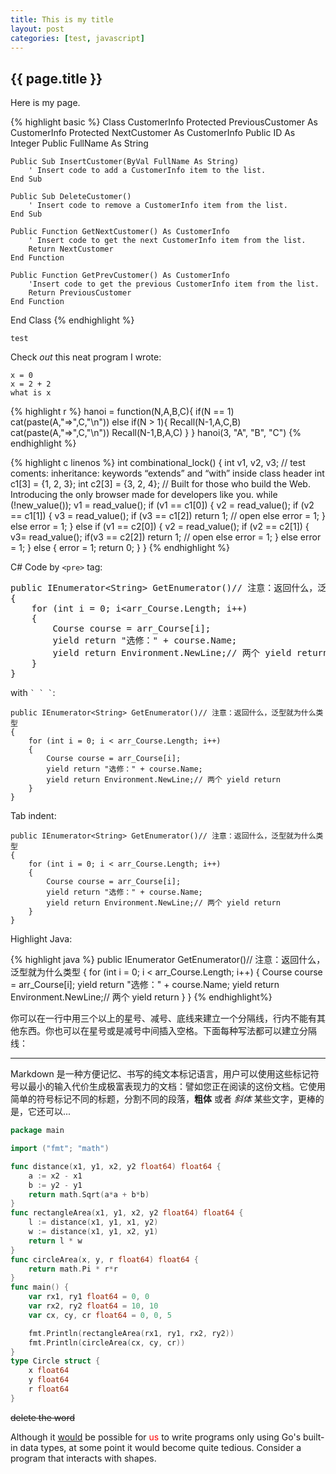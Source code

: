 ```yaml
---
title: This is my title
layout: post
categories: [test, javascript]
---
```


## {{ page.title }}

Here is my page.

<!--?prettify lang=basic linenums=true?-->

{% highlight basic %}
Class CustomerInfo
    Protected PreviousCustomer As CustomerInfo
    Protected NextCustomer As CustomerInfo
    Public ID As Integer
    Public FullName As String

    Public Sub InsertCustomer(ByVal FullName As String)
        ' Insert code to add a CustomerInfo item to the list.
    End Sub

    Public Sub DeleteCustomer()
        ' Insert code to remove a CustomerInfo item from the list.
    End Sub

    Public Function GetNextCustomer() As CustomerInfo
        ' Insert code to get the next CustomerInfo item from the list.
        Return NextCustomer
    End Function

    Public Function GetPrevCustomer() As CustomerInfo
        'Insert code to get the previous CustomerInfo item from the list.
        Return PreviousCustomer
    End Function
End Class
{% endhighlight %}

`test`

Check *out* this neat program I wrote:

```
x = 0
x = 2 + 2
what is x
```

{% highlight r %}
hanoi = function(N,A,B,C){
  if(N == 1)
    cat(paste(A,"=>",C,"\n")) else
      if(N > 1){
        Recall(N-1,A,C,B)
        cat(paste(A,"=>",C,"\n"))
        Recall(N-1,B,A,C)
      }
}
hanoi(3, "A", "B", "C")
{% endhighlight %}

{% highlight c linenos %}
int combinational_lock() {
		int v1, v2, v3;
		// test coments: inheritance: keywords “extends” and “with” inside class header
		int c1[3] = {1, 2, 3};
		int c2[3] = {3, 2, 4};
		// Built for those who build the Web. Introducing the only browser made for developers like you.
		while (!new_value());
		v1 = read_value();
		if (v1 == c1[0]) {
			v2 = read_value();
			if (v2 == c1[1]) {
				v3 = read_value();
				if (v3 == c1[2]) return 1; // open
				else error = 1;
			} else error = 1;
		} else if (v1 == c2[0]) {
			v2 = read_value();
			if (v2 == c2[1]) {
				v3= read_value();
				if(v3 == c2[2]) return 1; // open
				else error = 1;
			} else error = 1;
		} else {
			error = 1;
			return 0;
		}
}
{% endhighlight %}

C# Code by `<pre>` tag:

<pre class="brush: csharp; highlight: [2,4]">
public IEnumerator&lt;String> GetEnumerator()// 注意：返回什么，泛型就为什么类型
{
    for (int i = 0; i&lt;arr_Course.Length; i++)
    {
        Course course = arr_Course[i];
        yield return "选修：" + course.Name;
        yield return Environment.NewLine;// 两个 yield return
    }
}
</pre>

with `` ` ` ` ``:

```
public IEnumerator<String> GetEnumerator()// 注意：返回什么，泛型就为什么类型
{
    for (int i = 0; i < arr_Course.Length; i++)
    {
        Course course = arr_Course[i];
        yield return "选修：" + course.Name;
        yield return Environment.NewLine;// 两个 yield return
    }
}
```

Tab indent:

	public IEnumerator<String> GetEnumerator()// 注意：返回什么，泛型就为什么类型
	{
		for (int i = 0; i < arr_Course.Length; i++)
		{
			Course course = arr_Course[i];
			yield return "选修：" + course.Name;
			yield return Environment.NewLine;// 两个 yield return
		}
	}

Highlight Java:

{% highlight java %}
public IEnumerator<String> GetEnumerator()// 注意：返回什么，泛型就为什么类型
{
    for (int i = 0; i < arr_Course.Length; i++)
    {
        Course course = arr_Course[i];
        yield return "选修：" + course.Name;
        yield return Environment.NewLine;// 两个 yield return
    }
}
{% endhighlight%}

你可以在一行中用三个以上的星号、减号、底线来建立一个分隔线，行内不能有其他东西。你也可以在星号或是减号中间插入空格。下面每种写法都可以建立分隔线：

- - -

Markdown 是一种方便记忆、书写的纯文本标记语言，用户可以使用这些标记符号以最小的输入代价生成极富表现力的文档：譬如您正在阅读的这份文档。它使用简单的符号标记不同的标题，分割不同的段落，**粗体** 或者 *斜体* 某些文字，更棒的是，它还可以...

<!--?prettify lang=go linenums=true?-->
```go
package main

import ("fmt"; "math")

func distance(x1, y1, x2, y2 float64) float64 {
	a := x2 - x1
	b := y2 - y1
	return math.Sqrt(a*a + b*b)
}
func rectangleArea(x1, y1, x2, y2 float64) float64 {
	l := distance(x1, y1, x1, y2)
	w := distance(x1, y1, x2, y1)
	return l * w
}
func circleArea(x, y, r float64) float64 {
	return math.Pi * r*r
}
func main() {
	var rx1, ry1 float64 = 0, 0
	var rx2, ry2 float64 = 10, 10
	var cx, cy, cr float64 = 0, 0, 5

	fmt.Println(rectangleArea(rx1, ry1, rx2, ry2))
	fmt.Println(circleArea(cx, cy, cr))
}
type Circle struct {
	x float64
	y float64
	r float64
}
```

~~delete the word~~

Although it <u>would</u> be possible for <font color="red">us</font> to write programs only using Go's built-in data types, at some point it would become quite tedious. Consider a program that interacts with shapes.
